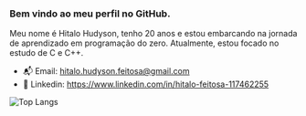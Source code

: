 ### Bem vindo ao meu perfil no GitHub.
Meu nome é Hitalo Hudyson, tenho 20 anos e estou embarcando na jornada de aprendizado em programação do zero. Atualmente, estou focado no estudo de C e C++.

- 📬 Email: hitalo.hudyson.feitosa@gmail.com
- 💼 Linkedin: https://www.linkedin.com/in/hitalo-feitosa-117462255

![Top Langs](https://github-readme-stats.vercel.app/api/top-langs/?username=HitaloHudyson&hide=javascript,html)
